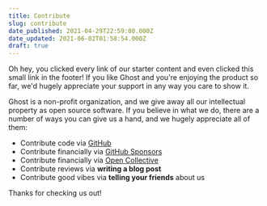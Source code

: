 ```yaml
---
title: Contribute
slug: contribute
date_published: 2021-04-29T22:59:00.000Z
date_updated: 2021-06-02T01:58:54.000Z
draft: true
---
```


Oh hey, you clicked every link of our starter content and even clicked this small link in the footer! If you like Ghost and you're enjoying the product so far, we'd hugely appreciate your support in any way you care to show it.

Ghost is a non-profit organization, and we give away all our intellectual property as open source software. If you believe in what we do, there are a number of ways you can give us a hand, and we hugely appreciate all of them:

- Contribute code via [GitHub](https://github.com/tryghost)
- Contribute financially via [GitHub Sponsors](https://github.com/sponsors/TryGhost)
- Contribute financially via [Open Collective](https://opencollective.com/ghost)
- Contribute reviews via **writing a blog post**
- Contribute good vibes via **telling your friends** about us

Thanks for checking us out!

